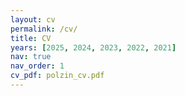 ```yaml
---
layout: cv
permalink: /cv/
title: CV
years: [2025, 2024, 2023, 2022, 2021]
nav: true
nav_order: 1
cv_pdf: polzin_cv.pdf
---
```

